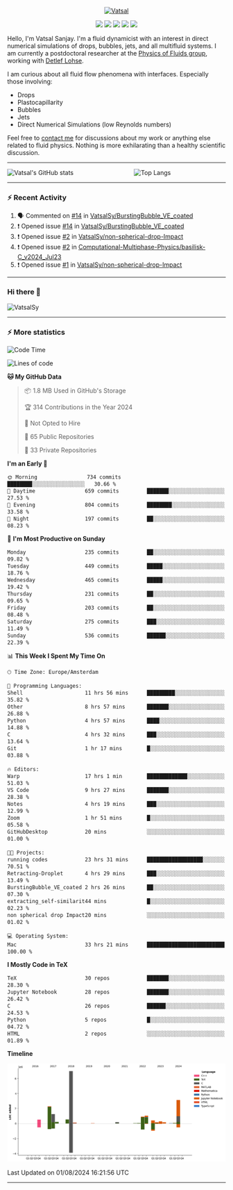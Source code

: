 <center>

[<img alt="Vatsal" width="200px" src="https://www.dropbox.com/s/dxyybgtblo8er6h/Logo_Vatsal_Vector.png?raw=1">](https://www.vatsalsanjay.com)

[<img src="https://img.shields.io/badge/googlescholar-4285F4?&style=for-the-badge&logo=googlescholar&logoColor=white">](https://scholar.google.com/citations?hl=en&user=67aQviYAAAAJ)
[<img src="https://img.shields.io/static/v1.svg?&style=for-the-badge&logo=ResearchGate&label=&message=ResearchGate&logoColor=white&color=green">](https://www.researchgate.net/profile/Vatsal-Sanjay-2)
[<img src="https://img.shields.io/badge/twitter-1DA1F2?&style=for-the-badge&logo=twitter&logoColor=white">](https://twitter.com/VatsalSanjay)
[<img src="https://img.shields.io/badge/linkedin-0A66C2?&style=for-the-badge&logo=linkedin">](https://www.linkedin.com/in/vatsalsanjay/)
[<img src="https://img.shields.io/badge/orcid-A6CE39?&style=for-the-badge&logo=orcid&logoColor=white">](https://orcid.org/0000-0002-4293-6099)

</center>

Hello, I'm Vatsal Sanjay. I'm a fluid dynamicist with an interest in direct numerical simulations of drops, bubbles, jets, and all multifluid systems. I am currently a postdoctoral researcher at the [Physics of Fluids group](https://pof.tnw.utwente.nl), working with [Detlef Lohse](https://en.wikipedia.org/wiki/Detlef_Lohse). 

I am curious about all fluid flow phenomena with interfaces. Especially those involving:

- Drops
- Plastocapillarity
- Bubbles
- Jets
- Direct Numerical Simulations (low Reynolds numbers)

Feel free to [contact me](mailto:contact@vatsalsanjay.com) for discussions about my work or anything else related to fluid physics. Nothing is more exhilarating than a healthy scientific discussion.

<!-- ![Vatsal's GitHub stats](https://github-readme-stats-xi-wine-74.vercel.app/api?username=VatsalSy&show_icons=true&theme=vision-friendly-dark)

![Top Langs](https://github-readme-stats-xi-wine-74.vercel.app/api/top-langs/?username=VatsalSy&layout=compact&theme=vision-friendly-dark) -->

---
<div style="display: flex; justify-content: space-between;">
    <img src="https://github-readme-stats-xi-wine-74.vercel.app/api?username=VatsalSy&show_icons=true&theme=vision-friendly-dark" alt="Vatsal's GitHub stats" style="width: 55%;">
    <img src="https://github-readme-stats-xi-wine-74.vercel.app/api/top-langs/?username=VatsalSy&layout=compact&theme=vision-friendly-dark" alt="Top Langs" style="width: 42%;">
</div>

---

### :zap: Recent Activity

<!--START_SECTION:activity-->
1. 🗣 Commented on [#14](https://github.com/VatsalSy/BurstingBubble_VE_coated/issues/14#issuecomment-2261554103) in [VatsalSy/BurstingBubble_VE_coated](https://github.com/VatsalSy/BurstingBubble_VE_coated)
2. ❗ Opened issue [#14](https://github.com/VatsalSy/BurstingBubble_VE_coated/issues/14) in [VatsalSy/BurstingBubble_VE_coated](https://github.com/VatsalSy/BurstingBubble_VE_coated)
3. ❗ Opened issue [#2](https://github.com/VatsalSy/non-spherical-drop-Impact/issues/2) in [VatsalSy/non-spherical-drop-Impact](https://github.com/VatsalSy/non-spherical-drop-Impact)
4. ❗ Opened issue [#2](https://github.com/Computational-Multiphase-Physics/basilisk-C_v2024_Jul23/issues/2) in [Computational-Multiphase-Physics/basilisk-C_v2024_Jul23](https://github.com/Computational-Multiphase-Physics/basilisk-C_v2024_Jul23)
5. ❗ Opened issue [#1](https://github.com/VatsalSy/non-spherical-drop-Impact/issues/1) in [VatsalSy/non-spherical-drop-Impact](https://github.com/VatsalSy/non-spherical-drop-Impact)
<!--END_SECTION:activity-->
---

### Hi there 👋
<p align="left"> <img src="https://komarev.com/ghpvc/?username=VatsalSy&label=Profile%20views&color=orange&style=for-the-badge" alt="VatsalSy" /> </p>

---
### :zap: More statistics

<!--START_SECTION:waka-->
![Code Time](http://img.shields.io/badge/Code%20Time-50%20hrs%2048%20mins-blue)

![Lines of code](https://img.shields.io/badge/From%20Hello%20World%20I%27ve%20Written-18.4%20million%20lines%20of%20code-blue)

**🐱 My GitHub Data** 

> 📦 1.8 MB Used in GitHub's Storage 
 > 
> 🏆 314 Contributions in the Year 2024
 > 
> 🚫 Not Opted to Hire
 > 
> 📜 65 Public Repositories 
 > 
> 🔑 33 Private Repositories 
 > 
**I'm an Early 🐤** 

```text
🌞 Morning                734 commits         ████████░░░░░░░░░░░░░░░░░   30.66 % 
🌆 Daytime                659 commits         ███████░░░░░░░░░░░░░░░░░░   27.53 % 
🌃 Evening                804 commits         ████████░░░░░░░░░░░░░░░░░   33.58 % 
🌙 Night                  197 commits         ██░░░░░░░░░░░░░░░░░░░░░░░   08.23 % 
```
📅 **I'm Most Productive on Sunday** 

```text
Monday                   235 commits         ██░░░░░░░░░░░░░░░░░░░░░░░   09.82 % 
Tuesday                  449 commits         █████░░░░░░░░░░░░░░░░░░░░   18.76 % 
Wednesday                465 commits         █████░░░░░░░░░░░░░░░░░░░░   19.42 % 
Thursday                 231 commits         ██░░░░░░░░░░░░░░░░░░░░░░░   09.65 % 
Friday                   203 commits         ██░░░░░░░░░░░░░░░░░░░░░░░   08.48 % 
Saturday                 275 commits         ███░░░░░░░░░░░░░░░░░░░░░░   11.49 % 
Sunday                   536 commits         ██████░░░░░░░░░░░░░░░░░░░   22.39 % 
```


📊 **This Week I Spent My Time On** 

```text
🕑︎ Time Zone: Europe/Amsterdam

💬 Programming Languages: 
Shell                    11 hrs 56 mins      █████████░░░░░░░░░░░░░░░░   35.82 % 
Other                    8 hrs 57 mins       ███████░░░░░░░░░░░░░░░░░░   26.88 % 
Python                   4 hrs 57 mins       ████░░░░░░░░░░░░░░░░░░░░░   14.88 % 
C                        4 hrs 32 mins       ███░░░░░░░░░░░░░░░░░░░░░░   13.64 % 
Git                      1 hr 17 mins        █░░░░░░░░░░░░░░░░░░░░░░░░   03.88 % 

🔥 Editors: 
Warp                     17 hrs 1 min        █████████████░░░░░░░░░░░░   51.03 % 
VS Code                  9 hrs 27 mins       ███████░░░░░░░░░░░░░░░░░░   28.38 % 
Notes                    4 hrs 19 mins       ███░░░░░░░░░░░░░░░░░░░░░░   12.99 % 
Zoom                     1 hr 51 mins        █░░░░░░░░░░░░░░░░░░░░░░░░   05.58 % 
GitHubDesktop            20 mins             ░░░░░░░░░░░░░░░░░░░░░░░░░   01.00 % 

🐱‍💻 Projects: 
running codes            23 hrs 31 mins      ██████████████████░░░░░░░   70.51 % 
Retracting-Droplet       4 hrs 29 mins       ███░░░░░░░░░░░░░░░░░░░░░░   13.49 % 
BurstingBubble_VE_coated 2 hrs 26 mins       ██░░░░░░░░░░░░░░░░░░░░░░░   07.30 % 
extracting_self-similarit44 mins             █░░░░░░░░░░░░░░░░░░░░░░░░   02.23 % 
non spherical drop Impact20 mins             ░░░░░░░░░░░░░░░░░░░░░░░░░   01.02 % 

💻 Operating System: 
Mac                      33 hrs 21 mins      █████████████████████████   100.00 % 
```

**I Mostly Code in TeX** 

```text
TeX                      30 repos            ███████░░░░░░░░░░░░░░░░░░   28.30 % 
Jupyter Notebook         28 repos            ███████░░░░░░░░░░░░░░░░░░   26.42 % 
C                        26 repos            ██████░░░░░░░░░░░░░░░░░░░   24.53 % 
Python                   5 repos             █░░░░░░░░░░░░░░░░░░░░░░░░   04.72 % 
HTML                     2 repos             ░░░░░░░░░░░░░░░░░░░░░░░░░   01.89 % 
```



**Timeline**

![Lines of Code chart](https://raw.githubusercontent.com/VatsalSy/VatsalSy/main/assets/bar_graph.png)


 Last Updated on 01/08/2024 16:21:56 UTC
<!--END_SECTION:waka-->
---
